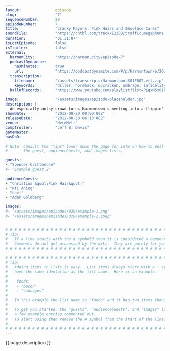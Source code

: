```yaml
---
layout:               episode
slug:                 "7"
sequenceNumber:       20
episodeNumber:        7
title:                "Cranky Mayors, Pink Hairs and Shoelace Cares"
soundFile:            "https://chtbl.com/track/E2288/traffic.megaphone.fm/STA7028373533.mp3?updated=1555697331"
duration:             "01:31:07"
isLostEpisode:        false
isTrailer:            false
external:
  harmonCity:         "https://harmon.city/episode-7"
  podcastDynamite:
    hasMinutes:       true
    url:              "https://podcastdynamite.com/#/p/Harmontown/e/20/7"
  transcription:
    filename:         "/assets/transcripts/Harmontown.S01E007.vtt.zip"
    keywords:         "diller, horshack, mccracken, umbrage, infidelity, compartmentalizes, phyllis, untied, polaroids, aspergers, party's, christina, pullman, angrily, cheated, insisted, adidas, levi, attributes, conceit, heckling, husband's, prius"
  hallOfRecords:      "https://www.youtube.com/playlist?list=PLqxM5x81hNOaRVCngsVJqLkyjXrzyCckP"

image:                "/assets/images/episode-placeholder.jpg"
description: |-
  An especially antsy crowd turns Harmontown's meeting into a flippin' town meeting, pushing our fearless leader from musings on infidelity to contemplations of suicide. Plus: Dungeonmaster Spencer unveils the boys' characters!
showDate:             "2012-08-20 00:00:00Z"
releaseDate:          "2012-08-30 06:13:00Z"
venue:                "NerdMelt"
comptroller:          "Jeff B. Davis"
gameMaster:           
hasDnD:               

# Note: Consult the "Tips" lower down the page for info on how to edit
#       the guest, audienceGuests, and images lists.

guests:
- "Spencer Crittenden"
#- "Example guest 2"

audienceGuests:
- "Christina &quot;Pink Hair&quot;"
- "Nti Aning"
- "Levi"
- "Adam Goldberg"

images:
#- "/assets/images/episodes/020/example-1.png"
#- "/assets/images/episodes/020/example-2.jpeg"


# # # # # # # # # # # # # # # # # # # # # # # # # # # # # # # # # # # # # # # # # # # # #
# Tip!
#   If a line starts with the # symbold then it is considered a comment.
#   Comments do not get processed by the wiki.  They are purely for your information.
# # # # # # # # # # # # # # # # # # # # # # # # # # # # # # # # # # # # # # # # # # # # #

# # # # # # # # # # # # # # # # # # # # # # # # # # # # # # # # # # # # # # # # # # # # #
# Tip!
#   Adding items to lists is easy.  List items always start with a - symbol and have
#   have the same identation as the list name.  Here is an example.
#
#    foods:
#    - "bacon"
#    - "sausages"
#
#   In this example the list name is "foods" and it has two items (bacon, and sausages).
#
#   To get you started, the "guests", "audienceGuests", and "images" lists below have
#   a few example entries commented out.
#   To start using them remove the # symbol from the start of the line.
#
# # # # # # # # # # # # # # # # # # # # # # # # # # # # # # # # # # # # # # # # # # # # #
---
```


<!-- The episode description will be rendered here -->
{{ page.description }}

<!-- Add your content BELOW here -->
<!-- vvvvvvvvvvvvvvvvvvvvvvvvvvv -->




<!-- ^^^^^^^^^^^^^^^^^^^^^^^^^^^ -->
<!-- Add your content ABOVE here -->

<!-- The episode gallery will be rendered here -->